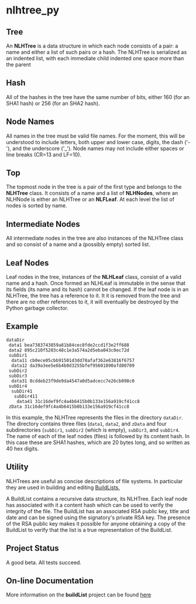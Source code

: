 # nlhtree_py

## Tree

An **NLHTree** is a data structure in which each node consists of a pair:
a name and either a list of such pairs or a hash.  The NLHTree is serialized
as an indented list, with each immediate child indented one space more than
the parent

## Hash

All of the hashes
in the tree have the same number of bits, either 160 (for an SHA1 hash)
or 256 (for an SHA2 hash).

## Node Names

All names in the tree must be valid file names.  For the moment, this
will be understood to include letters, both upper and lower case, 
digits, the dash ('-'), and the underscore ('_').  Node names may not 
include either spaces or line breaks (CR=13 and LF=10).  

## Top

The topmost node in the tree is a pair of the first type and belongs to the
**NLHTree** class.  It consists of a name and a list of **NLHNodes**, where an
NLHNode is either an NLHTree or an **NLFLeaf**.  At each level the list of 
nodes is sorted by name.

## Intermediate Nodes

All intermediate nodes in the tree are also instances of the NLHTree 
class and so consist of a name and a (possibly empty) sorted list.

## Leaf Nodes

Leaf nodes in the tree, instances of the **NLHLeaf** class, consist of a valid 
name and a hash.  Once formed an NLHLeaf is immutable in the sense that 
its fields (its name and its hash) cannot be changed.  If the leaf node is 
in an NLHTree, the tree has a reference to 
it.  It it is removed from the tree and there are no other references to 
it, it will eventually be destroyed by the Python garbage collector.

## Example

	dataDir
	 data1 bea7383743859a81b84cec8fde2ccd1f3e2ff688
	 data2 895c210f5203c48c1e3a574a2d5eba043c0ec72d
	 subDir1
	  data11 cb0ece05cbb91501d3dd78afaf362e63816f6757
	  data12 da39a3ee5e6b4b0d3255bfef95601890afd80709
	 subDir2
	 subDir3
	  data31 8cddeb23f9de9da4547a0d5adcecc7e26cb098c0
	 subDir4
	  subDir41
	   subDir411
	    data41 31c16def9fc4a4b6415b0b133e156a919cf41cc8
	 zData 31c16def9fc4a4b6415b0b133e156a919cf41cc8

In this example, the NLHTree represents the files in the directory `dataDir`.
The directory contains three files (`data1`, `data2`, and `zData` and four
subdirectories (`subDir1`, `subDir2` (which is empty), `subDir3`, and 
`subDir4`.  The name of each of the leaf nodes (files) is followed by its
content hash.  In this case these are SHA1 hashes, which are 20 bytes long,
and so written as 40 hex digits.

## Utility

NLHTrees are useful as concise descriptions of file systems.  In particular
they are used in building and editing 
[BuildLists.](https://jddixon.github.io/buildList)

A BuildList contains a recursive data structure, its NLHTree.  Each leaf 
node has associated with it a content hash which can be used to verify the
integrity of the file.  The BuildList has an associated RSA public key,
title and date and can be signed using the signatory's private RSA key.
The presence of the RSA public key makes it possible for anyone obtaining
a copy of the BuildList to verify that the list is a true representation
of the BuildList.

## Project Status

A good beta.  All tests succeed.

## On-line Documentation

More information on the **buildList** project can be found 
[here](https://jddixon.github.io/buildList)

